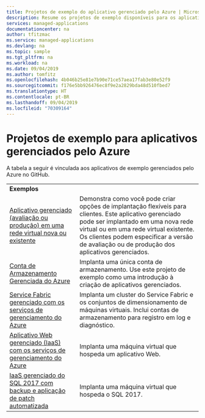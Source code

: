 ```yaml
---
title: Projetos de exemplo do aplicativo gerenciado pelo Azure | Microsoft Docs
description: Resume os projetos de exemplo disponíveis para os aplicativos gerenciados pelo Azure
services: managed-applications
documentationcenter: na
author: tfitzmac
ms.service: managed-applications
ms.devlang: na
ms.topic: sample
ms.tgt_pltfrm: na
ms.workload: na
ms.date: 09/04/2019
ms.author: tomfitz
ms.openlocfilehash: 4b046b25e81e7b90e71ce57aea17fab3e80e52f9
ms.sourcegitcommit: f176e5bb926476ec8f9e2a2829bda48d510fbed7
ms.translationtype: HT
ms.contentlocale: pt-BR
ms.lasthandoff: 09/04/2019
ms.locfileid: "70309164"
---
```

# <a name="sample-projects-for-azure-managed-applications"></a>Projetos de exemplo para aplicativos gerenciados pelo Azure

A tabela a seguir é vinculada aos aplicativos de exemplo gerenciados pelo Azure no GitHub.

|  |  |
| --- | --- |
| **Exemplos** | |
| [Aplicativo gerenciado (avaliação ou produção) em uma rede virtual nova ou existente](https://github.com/Azure/azure-managedapp-samples/tree/master/Managed%20Application%20Sample%20Packages/201-managed-app-using-existing-vnet) | Demonstra como você pode criar opções de implantação flexíveis para clientes. Este aplicativo gerenciado pode ser implantado em uma nova rede virtual ou em uma rede virtual existente. Os clientes podem especificar a versão de avaliação ou de produção dos aplicativos gerenciados. |
| [Conta de Armazenamento Gerenciada do Azure](https://github.com/Azure/azure-managedapp-samples/tree/master/Managed%20Application%20Sample%20Packages/201-managed-storage-account) | Implanta uma única conta de armazenamento. Use este projeto de exemplo como uma introdução à criação de aplicativos gerenciados. |
| [Service Fabric gerenciado com os serviços de gerenciamento do Azure](https://github.com/Azure/azure-managedapp-samples/tree/master/Managed%20Application%20Sample%20Packages/201-managed-service-fabric) | Implanta um cluster do Service Fabric e os conjuntos de dimensionamento de máquinas virtuais. Inclui contas de armazenamento para registro em log e diagnóstico. |
| [Aplicativo Web gerenciado (IaaS) com os serviços de gerenciamento do Azure](https://github.com/Azure/azure-managedapp-samples/tree/master/Managed%20Application%20Sample%20Packages/201-managed-web-app) | Implanta uma máquina virtual que hospeda um aplicativo Web. |
| [IaaS gerenciado do SQL 2017 com backup e aplicação de patch automatizada](https://github.com/Azure/azure-managedapp-samples/tree/master/Managed%20Application%20Sample%20Packages/201-managed-sql-iaas) | Implanta uma máquina virtual que hospeda o SQL 2017. |
